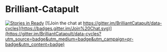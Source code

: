 # Brilliant-Catapult

[![Stories in Ready](https://badge.waffle.io/BrilliantCatapult/data-cycles.svg?label=ready&title=Ready)](http://waffle.io/BrilliantCatapult/data-cycles) [![Join the chat at https://gitter.im/BrilliantCatapult/data-cycles](https://badges.gitter.im/Join%20Chat.svg)](https://gitter.im/BrilliantCatapult/data-cycles?utm_source=badge&utm_medium=badge&utm_campaign=pr-badge&utm_content=badge)